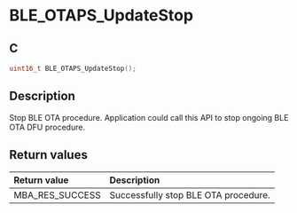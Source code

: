 # BLE_OTAPS_UpdateStop

## C

```c
uint16_t BLE_OTAPS_UpdateStop();
```

## Description

Stop BLE OTA procedure.
Application could call this API to stop ongoing BLE OTA DFU procedure.

## Return values

|Return value|Description|
|:---|:---|
MBA_RES_SUCCESS|Successfully stop BLE OTA procedure.|
